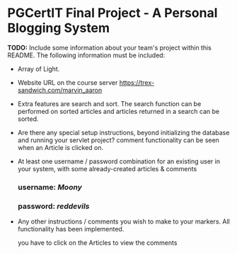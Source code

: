 # PGCertIT Final Project - A Personal Blogging System

**TODO:** Include some information about your team's project within this README. The following information must be included:

- Array of Light.

- Website URL on the course server https://trex-sandwich.com/marvin_aaron

- Extra features are search and sort. The search function can be performed on sorted articles and articles returned in a search can be sorted.  

- Are there any special setup instructions, beyond initializing the database and running your servlet project? comment functionality can be seen when an Article is clicked on.

- At least one username / password combination for an existing user in your system, with some already-created articles & comments
        <h3>username: _Moony_ </h3>
        <h3>password: _reddevils_</h3>
- Any other instructions / comments you wish to make to your markers. All functionality has been implemented.
        <p>you have to click on the Articles to view the comments</p>